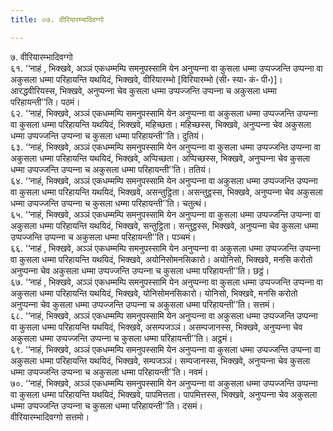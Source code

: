 ```yaml
---
title: ०७. वीरियारम्भादिवग्गो

---
```

७. वीरियारम्भादिवग्गो  
६१. ‘‘नाहं , भिक्खवे, अञ्‍ञं एकधम्मम्पि समनुपस्सामि येन अनुप्पन्‍ना वा कुसला धम्मा उप्पज्‍जन्ति उप्पन्‍ना वा अकुसला धम्मा परिहायन्ति यथयिदं, भिक्खवे, वीरियारम्भो [विरियारम्भो (सी॰ स्या॰ कं॰ पी॰)]। आरद्धवीरियस्स, भिक्खवे, अनुप्पन्‍ना चेव कुसला धम्मा उप्पज्‍जन्ति उप्पन्‍ना च अकुसला धम्मा परिहायन्ती’’ति। पठमं।  
६२. ‘‘नाहं, भिक्खवे, अञ्‍ञं एकधम्मम्पि समनुपस्सामि येन अनुप्पन्‍ना वा अकुसला धम्मा उप्पज्‍जन्ति उप्पन्‍ना वा कुसला धम्मा परिहायन्ति यथयिदं, भिक्खवे, महिच्छता। महिच्छस्स, भिक्खवे, अनुप्पन्‍ना चेव अकुसला धम्मा उप्पज्‍जन्ति उप्पन्‍ना च कुसला धम्मा परिहायन्ती’’ति। दुतियं।  
६३. ‘‘नाहं, भिक्खवे, अञ्‍ञं एकधम्मम्पि समनुपस्सामि येन अनुप्पन्‍ना वा कुसला धम्मा उप्पज्‍जन्ति उप्पन्‍ना वा अकुसला धम्मा परिहायन्ति यथयिदं, भिक्खवे, अप्पिच्छता। अप्पिच्छस्स, भिक्खवे, अनुप्पन्‍ना चेव कुसला धम्मा उप्पज्‍जन्ति उप्पन्‍ना च अकुसला धम्मा परिहायन्ती’’ति। ततियं।  
६४. ‘‘नाहं, भिक्खवे, अञ्‍ञं एकधम्मम्पि समनुपस्सामि येन अनुप्पन्‍ना वा अकुसला धम्मा उप्पज्‍जन्ति उप्पन्‍ना वा कुसला धम्मा परिहायन्ति यथयिदं, भिक्खवे, असन्तुट्ठिता। असन्तुट्ठस्स, भिक्खवे, अनुप्पन्‍ना चेव अकुसला धम्मा उप्पज्‍जन्ति उप्पन्‍ना च कुसला धम्मा परिहायन्ती’’ति। चतुत्थं।  
६५. ‘‘नाहं, भिक्खवे, अञ्‍ञं एकधम्मम्पि समनुपस्सामि येन अनुप्पन्‍ना वा कुसला धम्मा उप्पज्‍जन्ति उप्पन्‍ना वा अकुसला धम्मा परिहायन्ति यथयिदं, भिक्खवे, सन्तुट्ठिता। सन्तुट्ठस्स, भिक्खवे, अनुप्पन्‍ना चेव कुसला धम्मा उप्पज्‍जन्ति उप्पन्‍ना च अकुसला धम्मा परिहायन्ती’’ति। पञ्‍चमं।  
६६. ‘‘नाहं , भिक्खवे, अञ्‍ञं एकधम्मम्पि समनुपस्सामि येन अनुप्पन्‍ना वा अकुसला धम्मा उप्पज्‍जन्ति उप्पन्‍ना वा कुसला धम्मा परिहायन्ति यथयिदं, भिक्खवे, अयोनिसोमनसिकारो। अयोनिसो, भिक्खवे, मनसि करोतो अनुप्पन्‍ना चेव अकुसला धम्मा उप्पज्‍जन्ति उप्पन्‍ना च कुसला धम्मा परिहायन्ती’’ति। छट्ठं।  
६७. ‘‘नाहं , भिक्खवे, अञ्‍ञं एकधम्मम्पि समनुपस्सामि येन अनुप्पन्‍ना वा कुसला धम्मा उप्पज्‍जन्ति उप्पन्‍ना वा अकुसला धम्मा परिहायन्ति यथयिदं, भिक्खवे, योनिसोमनसिकारो। योनिसो, भिक्खवे, मनसि करोतो अनुप्पन्‍ना चेव कुसला धम्मा उप्पज्‍जन्ति उप्पन्‍ना च अकुसला धम्मा परिहायन्ती’’ति। सत्तमं।  
६८. ‘‘नाहं, भिक्खवे, अञ्‍ञं एकधम्मम्पि समनुपस्सामि येन अनुप्पन्‍ना वा अकुसला धम्मा उप्पज्‍जन्ति उप्पन्‍ना वा कुसला धम्मा परिहायन्ति यथयिदं, भिक्खवे, असम्पजञ्‍ञं। असम्पजानस्स, भिक्खवे, अनुप्पन्‍ना चेव अकुसला धम्मा उप्पज्‍जन्ति उप्पन्‍ना च कुसला धम्मा परिहायन्ती’’ति। अट्ठमं।  
६९. ‘‘नाहं, भिक्खवे, अञ्‍ञं एकधम्मम्पि समनुपस्सामि येन अनुप्पन्‍ना वा कुसला धम्मा उप्पज्‍जन्ति उप्पन्‍ना वा अकुसला धम्मा परिहायन्ति यथयिदं, भिक्खवे, सम्पजञ्‍ञं। सम्पजानस्स, भिक्खवे, अनुप्पन्‍ना चेव कुसला धम्मा उप्पज्‍जन्ति उप्पन्‍ना च अकुसला धम्मा परिहायन्ती’’ति। नवमं।  
७०. ‘‘नाहं, भिक्खवे, अञ्‍ञं एकधम्मम्पि समनुपस्सामि येन अनुप्पन्‍ना वा अकुसला धम्मा उप्पज्‍जन्ति उप्पन्‍ना वा कुसला धम्मा परिहायन्ति यथयिदं, भिक्खवे, पापमित्तता। पापमित्तस्स, भिक्खवे, अनुप्पन्‍ना चेव अकुसला धम्मा उप्पज्‍जन्ति उप्पन्‍ना च कुसला धम्मा परिहायन्ती’’ति। दसमं।  
वीरियारम्भादिवग्गो सत्तमो।  